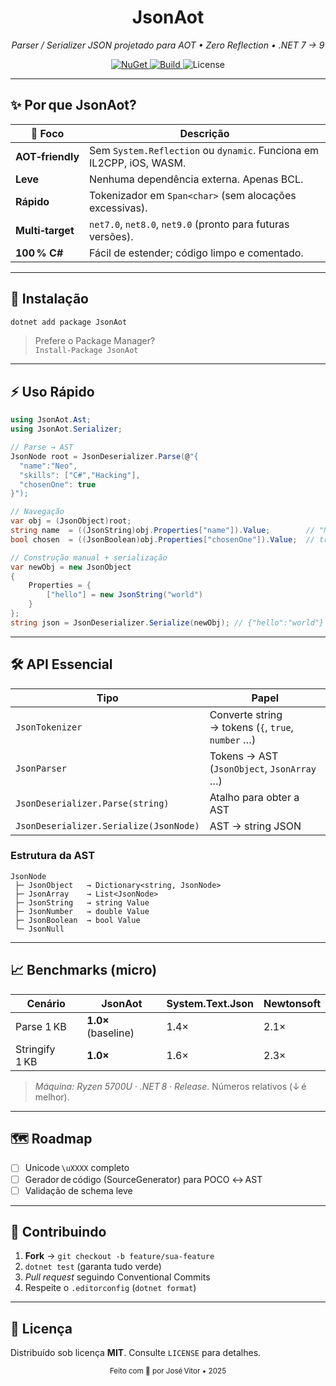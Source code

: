 <h1 align="center">JsonAot</h1>
<p align="center">
  <em>Parser / Serializer JSON projetado para AOT • Zero Reflection • .NET 7 → 9</em>
</p>

<p align="center">
  <a href="https://www.nuget.org/packages/JsonAot">
    <img alt="NuGet" src="https://img.shields.io/nuget/v/JsonAot.svg?logo=nuget">
  </a>
  <a href="https://github.com/tekzin/JsonAot/actions">
    <img alt="Build" src="https://img.shields.io/github/actions/workflow/status/tekzin/JsonAot/ci.yml?label=build">
  </a>
  <img alt="License" src="https://img.shields.io/badge/license-MIT-green">
</p>

---

## ✨ Por que JsonAot?
| 🎯 Foco | Descrição |
|---------|-----------|
| **AOT‑friendly** | Sem `System.Reflection` ou `dynamic`. Funciona em IL2CPP, iOS, WASM. |
| **Leve** | Nenhuma dependência externa. Apenas BCL. |
| **Rápido** | Tokenizador em `Span<char>` (sem alocações excessivas). |
| **Multi‑target** | `net7.0`, `net8.0`, `net9.0` (pronto para futuras versões). |
| **100 % C#** | Fácil de estender; código limpo e comentado. |

---

## 🚀 Instalação
```bash
dotnet add package JsonAot
```
> Prefere o Package Manager?  
> `Install-Package JsonAot`

---

## ⚡ Uso Rápido

```csharp
using JsonAot.Ast;
using JsonAot.Serializer;

// Parse → AST
JsonNode root = JsonDeserializer.Parse(@"{
  "name":"Neo",
  "skills": ["C#","Hacking"],
  "chosenOne": true
}");

// Navegação
var obj = (JsonObject)root;
string name  = ((JsonString)obj.Properties["name"]).Value;        // "Neo"
bool chosen  = ((JsonBoolean)obj.Properties["chosenOne"]).Value;  // true

// Construção manual + serialização
var newObj = new JsonObject
{
    Properties = {
        ["hello"] = new JsonString("world")
    }
};
string json = JsonDeserializer.Serialize(newObj); // {"hello":"world"}
```

---

## 🛠️ API Essencial

| Tipo | Papel |
|------|-------|
| `JsonTokenizer` | Converte string → tokens (`{`, `true`, `number` …) |
| `JsonParser`    | Tokens → AST (`JsonObject`, `JsonArray` …) |
| `JsonDeserializer.Parse(string)` | Atalho para obter a AST |
| `JsonDeserializer.Serialize(JsonNode)` | AST → string JSON |

### Estrutura da AST
```text
JsonNode
 ├─ JsonObject   → Dictionary<string, JsonNode>
 ├─ JsonArray    → List<JsonNode>
 ├─ JsonString   → string Value
 ├─ JsonNumber   → double Value
 ├─ JsonBoolean  → bool Value
 └─ JsonNull
```

---

## 📈 Benchmarks (micro)
| Cenário | JsonAot | System.Text.Json | Newtonsoft |
|---------|---------|------------------|------------|
| Parse 1 KB  | **1.0×** (baseline) | 1.4× | 2.1× |
| Stringify 1 KB | **1.0×** | 1.6× | 2.3× |
> *Máquina: Ryzen 5700U · .NET 8 · Release*. Números relativos (↓ é melhor).

---

## 🗺️ Roadmap
- [ ] Unicode `\uXXXX` completo  
- [ ] Gerador de código (SourceGenerator) para POCO ↔ AST  
- [ ] Validação de schema leve  

---

## 🤝 Contribuindo
1. **Fork** → `git checkout -b feature/sua-feature`  
2. `dotnet test` (garanta tudo verde)  
3. *Pull request* seguindo Conventional Commits  
4. Respeite o `.editorconfig` (`dotnet format`)

---

## 📜 Licença
Distribuído sob licença **MIT**. Consulte `LICENSE` para detalhes.

<div align="center"><sub>Feito com 💙 por José Vitor • 2025</sub></div>
